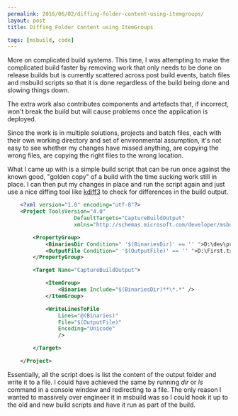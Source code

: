 ```yaml
---
permalink: 2016/06/02/diffing-folder-content-using-itemgroups/
layout: post
title: Diffing Folder Content using ItemGroups

tags: [msbuild, code]
---
```


More on complicated build systems. This time, I was attempting to make the complicated
build faster by removing work that only needs to be done on release builds but is currently
scattered across post build events, batch files and msbuild scripts so that it is done
regardless of the build being done and slowing things down.

The extra work also contributes components and artefacts that, if incorrect, won't break the build but
will cause problems once the application is deployed.

Since the work is in multiple solutions, projects and batch files, each with their own working directory and
set of environmental assumption, it's not easy to see whether my changes have missed anything, are copying
the wrong files, are copying the right files to the wrong location.

What I came up with is a simple build script that can be run once against the known good, "golden copy" of a
build with the time sucking work still in place. I can then put my changes in place and run the script again
and just use a nice diffing tool like [kdiff3](kdiff3.sourceforge.net/) to check for differences in the
build output.

```xml
    <?xml version="1.0" encoding="utf-8"?>
    <Project ToolsVersion="4.0"
        			 DefaultTargets="CaptureBuildOutput"
    	    		 xmlns="http://schemas.microsoft.com/developer/msbuild/2003">

        <PropertyGroup>
    	    <BinariesDir Condition=" '$(BinariesDir)' == '' ">D:\dev\project\bin\debug\</BinariesDir>
    	    <OutputFile Condition=" '$(OutputFile)' == '' ">D:\First.txt</OutputFile>
        </PropertyGroup>

        <Target Name="CaptureBuildOutput">

    	    <ItemGroup>
    		    <Binaries Include="$(BinariesDir)**\*.*" />
    	    </ItemGroup>

    	    <WriteLinesToFile
    		    Lines="@(Binaries)"
    		    File="$(OutputFile)"
    		    Encoding="Unicode"
    		    />

        </Target>

    </Project>
```

Essentially, all the script does is list the content of the output folder and write it to a file. I could have
achieved the same by running _dir_ or _ls_ command in a console window and redirecting to a file. The only
reason I wanted to massively over engineer it in msbuild was so I could hook it up to the old and new build scripts
and have it run as part of the build.
